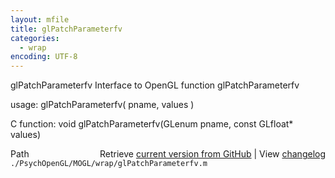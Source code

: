 ```yaml
---
layout: mfile
title: glPatchParameterfv
categories:
  - wrap
encoding: UTF-8
---
```


glPatchParameterfv  Interface to OpenGL function glPatchParameterfv

usage:  glPatchParameterfv\( pname, values \)

C function:  void glPatchParameterfv\(GLenum pname, const GLfloat\* values\)


<div class="code_header" style="text-align:right;">
  <span style="float:left;">Path&nbsp;&nbsp;</span> <span class="counter">Retrieve <a href=
  "https://raw.github.com/Psychtoolbox-3/Psychtoolbox-3/beta/./PsychOpenGL/MOGL/wrap/glPatchParameterfv.m">current version from GitHub</a> | View <a href=
  "https://github.com/Psychtoolbox-3/Psychtoolbox-3/commits/beta/./PsychOpenGL/MOGL/wrap/glPatchParameterfv.m">changelog</a></span>
</div>
<div class="code">
  <code>./PsychOpenGL/MOGL/wrap/glPatchParameterfv.m</code>
</div>
